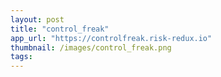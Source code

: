 ```yaml
---
layout: post
title: "control_freak"
app_url: "https://controlfreak.risk-redux.io"
thumbnail: /images/control_freak.png
tags:
---
```


